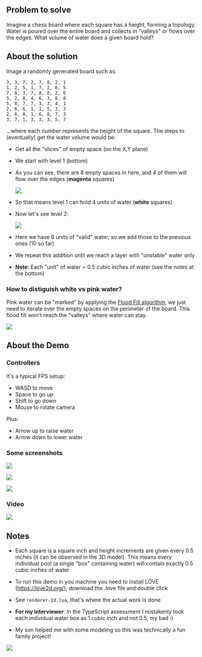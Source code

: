 ## Problem to solve

Imagine a chess board where each square has a height, forming a topology. Water is poured over the entire board and collects in "valleys" or flows over the edges. What volume of water does a given board hold?

## About the solution

Image a randomly generated board such as:

```
3, 3, 7, 2, 7, 8, 2, 1
1, 2, 5, 1, 7, 2, 6, 5
7, 8, 3, 7, 8, 8, 2, 6
5, 2, 8, 4, 6, 3, 8, 8
5, 8, 7, 7, 3, 3, 4, 1
2, 6, 6, 1, 1, 5, 3, 3
2, 6, 8, 1, 6, 8, 7, 3
3, 7, 1, 3, 3, 3, 5, 7
```
...where each number represents the height of the square. The steps to (eventually) get the water volume would be:

* Get all the "slices" of empty space (on the X,Y plane)
* We start with level 1 (bottom)
* As you can see, there are 8 empty spaces in here, and 4 of them will flow over the edges (**magenta** squares)

  ![](https://raw.githubusercontent.com/tavuntu/chess-board-water-demo/main/assets/readme_media/empty-spaces-1.png)
* So that means level 1 can hold 4 units of water (**white** squares)
* Now let's see level 2:

  ![](https://raw.githubusercontent.com/tavuntu/chess-board-water-demo/main/assets/readme_media/empty-spaces-2.png)
* Here we have 6 units of "valid" water, so we add those to the previous ones (10 so far)
* We repeat this addition until we reach a layer with "unstable" water only
* **Note**: Each "unit" of water = 0.5 cubic inches of water (see the notes at the bottom)

### How to distiguish white vs pink water?

Pink water can be "marked" by applying the [Flood Fill algorithm](https://en.wikipedia.org/wiki/Flood_fill), we just need to iterate over the empty spaces on the perimeter of the board. This flood fill won't reach the "valleys" where water can stay.

![](https://raw.githubusercontent.com/tavuntu/chess-board-water-demo/main/assets/readme_media/flood.gif)

## About the Demo

### Controllers

It's a typical FPS setup:

* WASD to move
* Space to go up
* Shift to go down
* Mouse to rotate camera

Plus:

* Arrow up to raise water
* Arrow down to lower water

### Some screenshots

![](https://raw.githubusercontent.com/tavuntu/chess-board-water-demo/main/assets/readme_media/1.png)

![](https://raw.githubusercontent.com/tavuntu/chess-board-water-demo/main/assets/readme_media/2.png)

![](https://raw.githubusercontent.com/tavuntu/chess-board-water-demo/main/assets/readme_media/3.png)

### Video

[![](https://i.postimg.cc/NMh4Nsb1/yt-image.png)](https://youtu.be/1Emp2AY2rUY)

## Notes

* Each square is a square inch and height increments are given every 0.5 inches (it can be observed in the 3D model). This means every individual pool (a single "box" containing water) will contain exactly 0.5 cubic inches of water

* To run this demo in you machine you need to install LÖVE (https://love2d.org/), download the .love file and double click

* See `renderer-2d.lua`, that's where the actual work is done

* **For my interviewer**: In the TypeScript assessment I mistakenly took each individual water box as 1 cubic inch and not 0.5, my bad :)

* My son helped me with some modeling so this was technically a fun family project!

![](https://raw.githubusercontent.com/tavuntu/chess-board-water-demo/main/assets/readme_media/clay-model.png)
